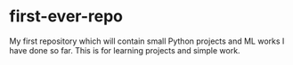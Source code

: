# first-ever-repo
My first repository which will contain small Python projects and ML works I have done so far.
This is for learning projects and simple work.
